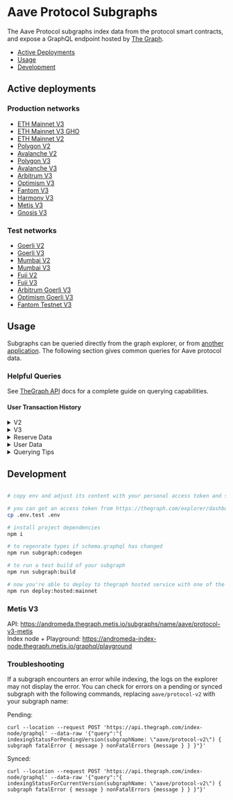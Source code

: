 # Aave Protocol Subgraphs

The Aave Protocol subgraphs index data from the protocol smart contracts, and expose a GraphQL endpoint hosted by [The Graph](https://thegraph.com).

- [Active Deployments](#active-deployments)
- [Usage](#usage)
- [Development](#deployment)

## Active deployments

### Production networks

- [ETH Mainnet V3](https://thegraph.com/hosted-service/subgraph/aave/protocol-v3)
- [ETH Mainnet V3 GHO](https://thegraph.com/hosted-service/subgraph/aave/gho-mainnet)
- [ETH Mainnet V2](https://thegraph.com/hosted-service/subgraph/aave/protocol-v2)
- [Polygon V2](https://thegraph.com/hosted-service/subgraph/aave/aave-v2-matic)
- [Avalanche V2](https://thegraph.com/hosted-service/subgraph/aave/protocol-v2-avalanche)
- [Polygon V3](https://thegraph.com/hosted-service/subgraph/aave/protocol-v3-polygon)
- [Avalanche V3](https://thegraph.com/hosted-service/subgraph/aave/protocol-v3-avalanche)
- [Arbitrum V3](https://thegraph.com/hosted-service/subgraph/aave/protocol-v3-arbitrum)
- [Optimism V3](https://thegraph.com/hosted-service/subgraph/aave/protocol-v3-optimism)
- [Fantom V3](https://thegraph.com/hosted-service/subgraph/aave/protocol-v3-fantom)
- [Harmony V3](https://thegraph.com/hosted-service/subgraph/aave/protocol-v3-harmony)
- [Metis V3](#metis-v3)
- [Gnosis V3](https://thegraph.com/hosted-service/subgraph/aave/protocol-v3-gnosis)

### Test networks

- [Goerli V2](https://thegraph.com/hosted-service/subgraph/aave/protocol-v2-goerli)
- [Goerli V3](https://thegraph.com/hosted-service/subgraph/aave/protocol-v3-goerli)
- [Mumbai V2](https://thegraph.com/hosted-service/subgraph/aave/aave-v2-polygon-mumbai)
- [Mumbai V3](https://thegraph.com/hosted-service/subgraph/aave/protocol-v3-mumbai)
- [Fuji V2](https://thegraph.com/hosted-service/subgraph/aave/protocol-v2-fuji)
- [Fuji V3](https://thegraph.com/hosted-service/subgraph/aave/protocol-v3-fuji)
- [Arbitrum Goerli V3](https://thegraph.com/hosted-service/subgraph/aave/protocol-v3-arbitrum-goerli)
- [Optimism Goerli V3](https://thegraph.com/hosted-service/subgraph/aave/protocol-v3-optimism-goerli)
- [Fantom Testnet V3](https://thegraph.com/hosted-service/subgraph/aave/protocol-v3-fantom-testnet)

## Usage

Subgraphs can be queried directly from the graph explorer, or from [another application](https://thegraph.com/docs/en/developer/querying-from-your-app/). The following section gives common queries for Aave protocol data.

### Helpful Queries

See [TheGraph API](https://thegraph.com/docs/en/developer/graphql-api/) docs for a complete guide on querying capabilities.

#### User Transaction History

<details>
  <summary>V2</summary>

```
{
  userTransactions(
    where: { user: "insert_lowercase_address_here" }
    orderBy: timestamp
    orderDirection: desc
  ) {
    id
    timestamp
    txHash
    action
    ... on Deposit {
      amount
      reserve {
        symbol
        decimals
      }
      assetPriceUSD
    }
    ... on RedeemUnderlying {
      amount
      reserve {
        symbol
        decimals
      }
      assetPriceUSD
    }
    ... on Borrow {
      amount
      borrowRateMode
      borrowRate
      stableTokenDebt
      variableTokenDebt
      reserve {
        symbol
        decimals
      }
      assetPriceUSD
    }
    ... on UsageAsCollateral {
      fromState
      toState
      reserve {
        symbol
      }
    }
    ... on Repay {
      amount
      reserve {
        symbol
        decimals
      }
      assetPriceUSD
    }
    ... on Swap {
      borrowRateModeFrom
      borrowRateModeTo
      variableBorrowRate
      stableBorrowRate
      reserve {
        symbol
        decimals
      }
    }
    ... on LiquidationCall {
      collateralAmount
      collateralReserve {
        symbol
        decimals
      }
      principalAmount
      principalReserve {
        symbol
        decimals
      }
      collateralAssetPriceUSD
      borrowAssetPriceUSD
    }
  }
}
```

</details>

<details>
  <summary>V3</summary>

```
{
  userTransactions(
    where: { user: "insert_lowercase_address_here" }
    orderBy: timestamp
    orderDirection: desc
  ) {
    id
    timestamp
    txHash
    action
    ... on Supply {
      amount
      reserve {
        symbol
        decimals
      }
      assetPriceUSD
    }
    ... on RedeemUnderlying {
      amount
      reserve {
        symbol
        decimals
      }
      assetPriceUSD
    }
    ... on Borrow {
      amount
      borrowRateMode
      borrowRate
      stableTokenDebt
      variableTokenDebt
      reserve {
        symbol
        decimals
      }
      assetPriceUSD
    }
    ... on UsageAsCollateral {
      fromState
      toState
      reserve {
        symbol
      }
    }
    ... on Repay {
      amount
      reserve {
        symbol
        decimals
      }
      assetPriceUSD
    }
    ... on SwapBorrowRate {
      borrowRateModeFrom
      borrowRateModeTo
      variableBorrowRate
      stableBorrowRate
      reserve {
        symbol
        decimals
      }
    }
    ... on LiquidationCall {
      collateralAmount
      collateralReserve {
        symbol
        decimals
      }
      principalAmount
      principalReserve {
        symbol
        decimals
      }
      collateralAssetPriceUSD
      borrowAssetPriceUSD
    }
  }
}
```

</details>

<details>
  <summary>Reserve Data</summary>

#### Reserve Summary

The `reserve` entity gives data on the assets of the protocol including rates, configuration, and total supply/borrow amounts.

The aave-utilities library includes a [`formatReserves`](https://github.com/aave/aave-utilities/#formatReserves) function which can be used to format all data into a human readable format. The queries to fetch data for passing into this function can be found [here](https://github.com/aave/aave-utilities#subgraph).

Why does the raw subgraph data not match app.aave.com?

- aToken and debtToken balances are continuously increasing. The subgraph provides a snapshot of the balance at the time of indexing (not querying), which means fields affected by interest such as `totalLiquidity`, `availableLiquidity`, and `totalCurrentVariableDebt` will need to be formatted to get real-time values
- All rates (liquidityRate, variableBorrowRate, stableBorrowRate) are expressed as _APR_ with RAY units (10**27). To convert to the APY percentage as shown on the Aave frontend: `supplyAPY = (((1 + ((liquidityRate / 10**27) / 31536000)) ^ 31536000) - 1) \* 100`. [`formatReserves`](https://github.com/aave/aave-utilities/#formatReserves) will perform this calculation for you.

</details>

<details>
  <summary>User Data</summary>
  
#### User Summary

The `userReserve` entity gives the supply and borrow balances for a particular user along with the underlying reserve data.

The aave-utilities library includes a [`formatUserSummary`](https://github.com/aave/aave-utilities#formatUserSummary) function which can be used to format all data into a human readable format. The queries to fetch data for passing into this function can be found [here](https://github.com/aave/aave-utilities#subgraph).

Why does the raw subgraph data not match my account balances on app.aave.com?

- aToken and debtToken balances are continuously increasing. The subgraph provides a snapshot of the balance at the time of indexing (not querying), which means fields affected by interest such as `currentATokenBalance`, `currentVariableDebt`, and `currentStableDebt` will need to be formatted to get the real-time values

</details>

<details>
  <summary>Querying Tips</summary>

### Historical Queries

You can query for historical data by specifying a block number:

```
{
	reserves(block: {number: 14568297}){
  	symbol
  	liquidityRate
	}
}
```

To query based on a historical timestamp, you will need to convert the timstamp to the most recent block number, you will need to use an external tool such as [this](https://www.npmjs.com/package/ethereum-block-by-date).

### Pagination

The Graph places a limit on the number of items which can returned by a single query (currently 100). To fetch a larger number of items, the `first` and `skip` parameters can be used to create paginated queries.

For example, if you wanted to fetch the first 200 transactions for an Aave market, you can't query 200 items at once, but you can achieve the same thing by concatenating the output of these queries:

```
{
  userTransactions(orderBy: timestamp, orderDirection: asc, first: 100, skip: 0){
    timestamp
  }
}
```

```
{
  userTransactions(orderBy: timestamp, orderDirection: asc, first: 100, skip: 100){
    timestamp
  }
}
```

</details>

## Development

```bash

# copy env and adjust its content with your personal access token and subgraph name

# you can get an access token from https://thegraph.com/explorer/dashboard
cp .env.test .env

# install project dependencies
npm i

# to regenrate types if schema.graphql has changed
npm run subgraph:codegen

# to run a test build of your subgraph
npm run subgraph:build

# now you're able to deploy to thegraph hosted service with one of the deploy commands:
npm run deploy:hosted:mainnet

```

### Metis V3

API: https://andromeda.thegraph.metis.io/subgraphs/name/aave/protocol-v3-metis  
Index node + Playground: https://andromeda-index-node.thegraph.metis.io/graphql/playground

### Troubleshooting

If a subgraph encounters an error while indexing, the logs on the explorer may not display the error. You can check for errors on a pending or synced subgraph with the following commands, replacing `aave/protocol-v2` with your subgraph name:

Pending:

```
curl --location --request POST 'https://api.thegraph.com/index-node/graphql' --data-raw '{"query":"{ indexingStatusForPendingVersion(subgraphName: \"aave/protocol-v2\") { subgraph fatalError { message } nonFatalErrors {message } } }"}'
```

Synced:

```
curl --location --request POST 'https://api.thegraph.com/index-node/graphql' --data-raw '{"query":"{ indexingStatusForCurrentVersion(subgraphName: \"aave/protocol-v2\") { subgraph fatalError { message } nonFatalErrors {message } } }"}'
```
